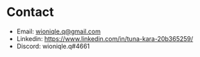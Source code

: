 # Contact
* Email: wioniqle.q@gmail.com
* Linkedin: https://www.linkedin.com/in/tuna-kara-20b365259/
* Discord: wioniqle.q#4661

